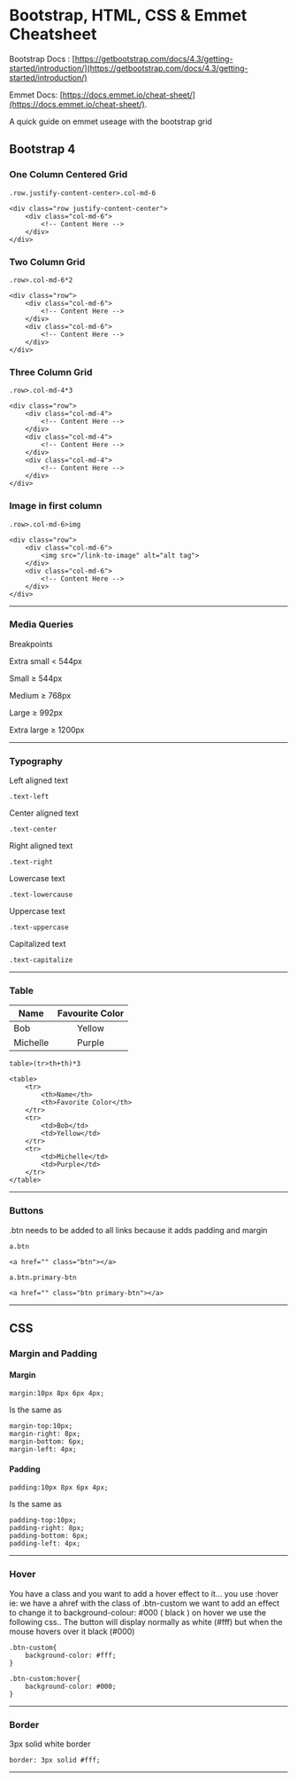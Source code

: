 # Bootstrap, HTML, CSS & Emmet Cheatsheet
Bootstrap Docs : [https://getbootstrap.com/docs/4.3/getting-started/introduction/](https://getbootstrap.com/docs/4.3/getting-started/introduction/)

Emmet Docs: [https://docs.emmet.io/cheat-sheet/](https://docs.emmet.io/cheat-sheet/).

A quick guide on emmet useage with the bootstrap grid

## Bootstrap 4 

### One Column Centered Grid
```
.row.justify-content-center>.col-md-6

<div class="row justify-content-center">
    <div class="col-md-6">
        <!-- Content Here -->
    </div>
</div>
```

### Two Column Grid
```
.row>.col-md-6*2

<div class="row">
    <div class="col-md-6">
        <!-- Content Here -->
    </div>
    <div class="col-md-6">
        <!-- Content Here -->
    </div>
</div>
```

### Three Column Grid
```
.row>.col-md-4*3

<div class="row">
    <div class="col-md-4">
        <!-- Content Here -->
    </div>
    <div class="col-md-4">
        <!-- Content Here -->
    </div>
    <div class="col-md-4">
        <!-- Content Here -->
    </div>
</div>
```

### Image in first column
```
.row>.col-md-6>img

<div class="row">
    <div class="col-md-6">
        <img src="/link-to-image" alt="alt tag">
    </div>
    <div class="col-md-6">
        <!-- Content Here -->
    </div>
</div>
```
---

### Media Queries

Breakpoints

Extra small < 544px

Small ≥ 544px

Medium ≥ 768px

Large ≥ 992px

Extra large ≥ 1200px

---

### Typography


Left aligned text
```
.text-left 
```
Center aligned text
```
.text-center
```
Right aligned text
```
.text-right
```
Lowercase text
```
.text-lowercause 
```
Uppercase text
```
.text-uppercase 
```
Capitalized text
```
.text-capitalize 
```
---

### Table

|Name|Favourite Color|
| - |:--:|
| Bob | Yellow |
| Michelle | Purple |

```
table>(tr>th+th)*3 

<table>
    <tr>
        <th>Name</th>
        <th>Favorite Color</th>
    </tr>
    <tr>
        <td>Bob</td>
        <td>Yellow</td>
    </tr>
    <tr>
        <td>Michelle</td>
        <td>Purple</td>
    </tr>
</table>
```
---

### Buttons

.btn needs to be added to all links because it adds padding and margin
```
a.btn 

<a href="" class="btn"></a>
```
```
a.btn.primary-btn

<a href="" class="btn primary-btn"></a>
```

---

## CSS

### Margin and Padding
#### Margin
```
margin:10px 8px 6px 4px;
```
Is the same as
```
margin-top:10px;
margin-right: 8px;
margin-bottom: 6px;
margin-left: 4px;
```

#### Padding
```
padding:10px 8px 6px 4px;
```
Is the same as
```
padding-top:10px;
padding-right: 8px;
padding-bottom: 6px;
padding-left: 4px;
```
---
### Hover 
You have a class and you want to add a hover effect to it... you use :hover
ie: we have a ahref with the class of .btn-custom
we want to add an effect to change it to background-colour: #000 ( black ) on hover
we use the following css..
The button will display normally as white (#fff) but when the mouse hovers over it black (#000)

```
.btn-custom{
    background-color: #fff;
}

.btn-custom:hover{
    background-color: #000;
}
```
---

### Border
3px solid white border
```
border: 3px solid #fff;
```

---

